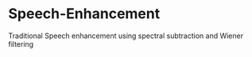 # Speech-Enhancement
Traditional Speech enhancement using spectral subtraction and Wiener filtering
